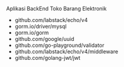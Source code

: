 Aplikasi BackEnd Toko Barang Elektronik
- github.com/labstack/echo/v4
- gorm.io/driver/mysql
- gorm.io/gorm
- github.com/google/uuid
- github.com/go-playground/validator
- github.com/labstack/echo/v4/middleware
- github.com/golang-jwt/jwt